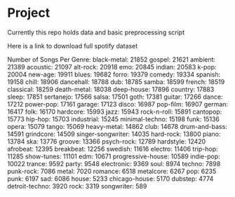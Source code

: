 # Project

Currently this repo holds data and basic preprocessing script

Here is a link to download full spotify dataset

Number of Songs Per Genre:
black-metal: 21852
gospel: 21621
ambient: 21389
acoustic: 21097
alt-rock: 20918
emo: 20845
indian: 20583
k-pop: 20004
new-age: 19911
blues: 19682
forro: 19379
comedy: 19334
spanish: 19158
chill: 18906
dancehall: 18788
dub: 18785
samba: 18599
french: 18519
classical: 18259
death-metal: 18038
deep-house: 17896
country: 17883
sleep: 17851
sertanejo: 17566
salsa: 17501
goth: 17381
guitar: 17266
dance: 17212
power-pop: 17161
garage: 17123
disco: 16987
pop-film: 16907
german: 16417
folk: 16170
hardcore: 15993
jazz: 15943
rock-n-roll: 15891
cantopop: 15773
hip-hop: 15703
industrial: 15245
minimal-techno: 15198
funk: 15136
opera: 15079
tango: 15069
heavy-metal: 14862
club: 14678
drum-and-bass: 14591
grindcore: 14509
singer-songwriter: 14035
hard-rock: 13800
piano: 13784
ska: 13776
groove: 13366
psych-rock: 12789
hardstyle: 12420
afrobeat: 12395
breakbeat: 12256
swedish: 11616
electro: 11406
trip-hop: 11285
show-tunes: 11101
edm: 10671
progressive-house: 10589
indie-pop: 10022
trance: 9592
party: 9548
electronic: 9369
soul: 8974
techno: 7898
punk-rock: 7086
metal: 7020
romance: 6518
metalcore: 6267
pop: 6235
punk: 6197
sad: 6086
house: 5233
chicago-house: 5170
dubstep: 4774
detroit-techno: 3920
rock: 3319
songwriter: 589